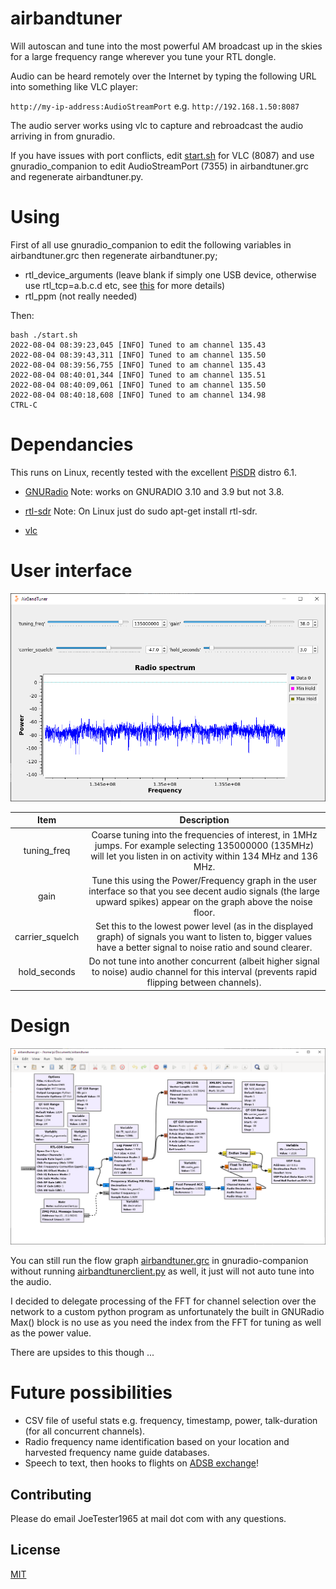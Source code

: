 # airbandtuner

Will autoscan and tune into the most powerful AM broadcast up in the skies for a large frequency range wherever you tune your RTL dongle.

Audio can be heard remotely over the Internet by typing the following URL into something like VLC player:

```http://my-ip-address:AudioStreamPort```  e.g.  ```http://192.168.1.50:8087```

The audio server works using vlc to capture and rebroadcast the audio arriving in from gnuradio.

If you have issues with port conflicts, edit [start.sh](start.sh) for VLC (8087) and use gnuradio_companion to edit AudioStreamPort (7355) in airbandtuner.grc and regenerate airbandtuner.py.


# Using

First of all use gnuradio_companion to edit the following variables in airbandtuner.grc then regenerate airbandtuner.py;

- rtl_device_arguments  (leave blank if simply one USB device, otherwise use rtl_tcp=a.b.c.d etc, see [this](https://manpages.ubuntu.com/manpages/trusty/man1/rtl_tcp.1.html) for more details)
- rtl_ppm (not really needed)


Then:

```console
bash ./start.sh 
2022-08-04 08:39:23,045 [INFO] Tuned to am channel 135.43
2022-08-04 08:39:43,311 [INFO] Tuned to am channel 135.50
2022-08-04 08:39:56,755 [INFO] Tuned to am channel 135.43
2022-08-04 08:40:01,344 [INFO] Tuned to am channel 135.51
2022-08-04 08:40:09,061 [INFO] Tuned to am channel 135.50
2022-08-04 08:40:18,608 [INFO] Tuned to am channel 134.98
CTRL-C
```

# Dependancies

This runs on Linux, recently tested with the excellent [PiSDR](https://github.com/luigifcruz/pisdr-image) distro 6.1.

* [GNURadio](https://wiki.gnuradio.org/index.php/InstallingGR) Note: works on GNURADIO 3.10 and 3.9 but not 3.8.

* [rtl-sdr](https://www.rtl-sdr.com/rtl-sdr-quick-start-guide/) Note: On Linux just do sudo apt-get install rtl-sdr.

* [vlc](https://www.videolan.org/vlc/)

# User interface

![!](./uiscreenshot.png "")

| Item | Description |
| :-: | :-:|
| tuning_freq | Coarse tuning into the frequencies of interest, in 1MHz jumps. For example selecting 135000000 (135MHz) will let you listen in on activity within 134 MHz and 136 MHz. |
| gain | Tune this using the Power/Frequency graph in the user interface so that you see decent audio signals (the large upward spikes) appear on the graph above the noise floor. |   
| carrier_squelch | Set this to the lowest power level (as in the displayed graph) of signals you want to listen to, bigger values have a better signal to noise ratio and sound clearer. |
| hold_seconds | Do not tune into another concurrent (albeit higher signal to noise) audio channel for this interval (prevents rapid flipping between channels). |  

# Design

![!](./design.png "")

You can still run the flow graph [airbandtuner.grc](https://github.com/JoeTester1965/airbandtuner/blob/main/airbandtuner.grc) in gnuradio-companion without running [airbandtunerclient.py](https://github.com/JoeTester1965/airbandtuner/blob/main/airbandtunerclient.py) as well, it just will not auto tune into the audio. 

I decided to delegate processing of the FFT for channel selection over the network to a custom python program as unfortunately the built in GNURadio Max() block is no use as you need the index from the FFT for tuning as well as the power value. 

There are upsides to this though ...

# Future possibilities

* CSV file of useful stats e.g. frequency, timestamp, power, talk-duration (for all concurrent channels).
* Radio frequency name identification based on your location and harvested frequency name guide databases.
* Speech to text, then hooks to flights on [ADSB exchange](https://globe.adsbexchange.com)!

## Contributing

Please do email JoeTester1965 at mail dot com with any questions.

## License

[MIT](https://choosealicense.com/licenses/mit/)
